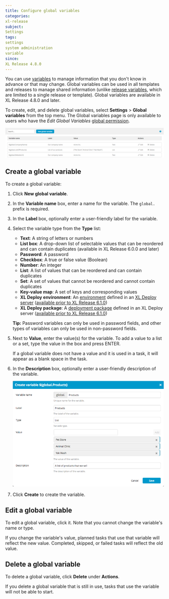 ```yaml
---
title: Configure global variables
categories:
xl-release
subject:
Settings
tags:
settings
system administration
variable
since:
XL Release 4.8.0
---
```


You can use [variables](/xl-release/concept/variables-in-xl-release.html) to manage information that you don't know in advance or that may change. Global variables can be used in all templates and releases to manage shared information (unlike [release variables](/xl-release/how-to/create-release-variables.html), which are limited to a single release or template). Global variables are available in XL Release 4.8.0 and later.

To create, edit, and delete global variables, select **Settings** > **Global variables** from the top menu. The Global variables page is only available to users who have the *Edit Global Variables* [global permission](/xl-release/how-to/configure-permissions.html).

![Global variables](../images/global-variables.png)

## Create a global variable

To create a global variable:

1. Click **New global variable**.
1. In the **Variable name** box, enter a name for the variable. The `global.` prefix is required.
1. In the **Label** box, optionally enter a user-friendly label for the variable.
1. Select the variable type from the **Type** list:
    * **Text**: A string of letters or numbers
    * **List box**: A drop-down list of selectable values that can be reordered and can contain duplicates (available in XL Release 6.0.0 and later)
    * **Password**: A password
    * **Checkbox**: A true or false value (Boolean)
    * **Number**: An integer
    * **List**: A list of values that can be reordered and can contain duplicates
    * **Set**: A set of values that cannot be reordered and cannot contain duplicates
    * **Key-value map**: A set of keys and corresponding values
    * **XL Deploy environment**: An [environment](/xl-deploy/concept/key-xl-deploy-concepts.html#environments) defined in an [XL Deploy server](/xl-release/how-to/configure-xl-deploy-servers-in-xl-release.html) ([available prior to XL Release 6.1.0](/xl-release/6.1.x/releasemanual.html#xl-release-610-upgrade-notes))
    * **XL Deploy package**: A [deployment package](/xl-deploy/concept/key-xl-deploy-concepts.html#deployment-packages) defined in an XL Deploy server ([available prior to XL Release 6.1.0](/xl-release/6.1.x/releasemanual.html#xl-release-610-upgrade-notes))

    **Tip:** Password variables can only be used in password fields, and other types of variables can only be used in non-password fields.

1. Next to **Value**, enter the value(s) for the variable. To add a value to a list or a set, type the value in the box and press ENTER.

    If a global variable does not have a value and it is used in a task, it will appear as a blank space in the task.

1. In the **Description** box, optionally enter a user-friendly description of the variable.

    ![Create global variable](../images/create-global-variable.png)

1. Click **Create** to create the variable.

## Edit a global variable

To edit a global variable, click it. Note that you cannot change the variable's name or type.

If you change the variable's value, planned tasks that use that variable will reflect the new value. Completed, skipped, or failed tasks will reflect the old value.

## Delete a global variable

To delete a global variable, click **Delete** under **Actions**.

If you delete a global variable that is still in use, tasks that use the variable will not be able to start.
